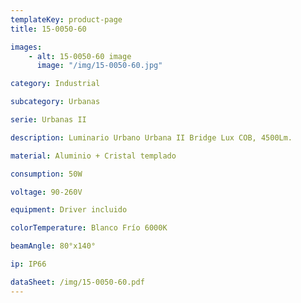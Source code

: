 ```yaml
---
templateKey: product-page
title: 15-0050-60

images:
    - alt: 15-0050-60 image
      image: "/img/15-0050-60.jpg"

category: Industrial

subcategory: Urbanas

serie: Urbanas II

description: Luminario Urbano Urbana II Bridge Lux COB, 4500Lm.

material: Aluminio + Cristal templado

consumption: 50W

voltage: 90-260V

equipment: Driver incluido

colorTemperature: Blanco Frío 6000K

beamAngle: 80°x140°

ip: IP66

dataSheet: /img/15-0050-60.pdf
---
```





